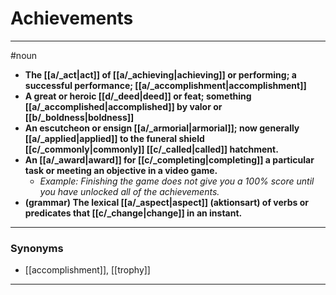 # Achievements
---
#noun
- **The [[a/_act|act]] of [[a/_achieving|achieving]] or performing; a successful performance; [[a/_accomplishment|accomplishment]]**
- **A great or heroic [[d/_deed|deed]] or feat; something [[a/_accomplished|accomplished]] by valor or [[b/_boldness|boldness]]**
- **An escutcheon or ensign [[a/_armorial|armorial]]; now generally [[a/_applied|applied]] to the funeral shield [[c/_commonly|commonly]] [[c/_called|called]] hatchment.**
- **An [[a/_award|award]] for [[c/_completing|completing]] a particular task or meeting an objective in a video game.**
	- _Example: Finishing the game does not give you a 100% score until you have unlocked all of the achievements._
- **(grammar) The lexical [[a/_aspect|aspect]] (aktionsart) of verbs or predicates that [[c/_change|change]] in an instant.**
---
### Synonyms
- [[accomplishment]], [[trophy]]
---
